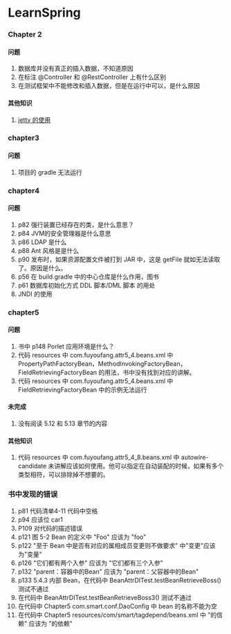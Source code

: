 # LearnSpring

### Chapter 2

#### 问题
1. 数据库并没有真正的插入数据，不知道原因
1. 在标注 @Controller 和 @RestController 上有什么区别
1. 在测试框架中不能修改和插入数据，但是在运行中可以，是什么原因

#### 其他知识
1. [jetty 的使用](http://wiki.jikexueyuan.com/project/gradle/jetty-package.html)


### chapter3

#### 问题
1. 项目的 gradle 无法运行

### chapter4
#### 问题
1. p82 强行装置已经存在的类，是什么意思？
1. p84 JVM的安全管理器是什么意思
1. p86 LDAP 是什么
1. p88 Ant 风格是是什么
1. p90 发布时，如果资源配置文件被打到 JAR 中，这是 getFile 就如无法读取了。原因是什么。
1. p56 在 build.gradle 中的中心仓库是什么作用，图书
1. p61 数据库初始化方式 DDL 脚本/DML 脚本 的用处
1. JNDI 的使用

### chapter5
#### 问题
1. 书中 p148 Porlet 应用环境是什么？
1. 代码 resources 中 com.fuyoufang.attr5_4.beans.xml 中 PropertyPathFactoryBean，MethodInvokingFactoryBean，FieldRetrievingFactoryBean 的用法，书中没有找到对应的讲解。
1. 代码 resources 中 com.fuyoufang.attr5_4.beans.xml 中 FieldRetrievingFactoryBean 中的示例无法运行  

#### 未完成
1. 没有阅读 5.12 和 5.13 章节的内容

#### 其他知识
1. 代码 resources 中 com.fuyoufang.attr5_4_8.beans.xml 中 autowire-candidate 未讲解应该如何使用。他可以指定在自动装配的时候，如果有多个类型相符，可以排除掉不想要的。


### 书中发现的错误
1. p81 代码清单4-11 代码中空格
1. p94 应该位 car1
1. P109 对代码的描述错误
1. p121 图 5-2 Bean 的定义中 "Foo" 应该为 "foo"
1. p122 "至于 Bean 中是否有对应的属相成员变更则不做要求" 中"变更"应该为"变量"
1. p126 "它们都有两个入参" 应该为 "它们都有三个入参"
1. p132 "parent：容器中的Bean" 应该为 "parent：父容器中的Bean" 
1. p133 5.4.3 内部 Bean，在代码中 BeanAttrDITest.testBeanRetrieveBoss() 测试不通过
1. 在代码中 BeanAttrDITest.testBeanRetrieveBoss3() 测试不通过
1. 在代码中 Chapter5 com.smart.conf.DaoConfig 中 bean 的名称不能为空
1. 在代码中 Chapter5 resources/com/smart/tagdepend/beans.xml 中 "<bean>的信赖" 应该为 "<bean>的依赖"